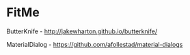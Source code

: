 # FitMe

ButterKnife - http://jakewharton.github.io/butterknife/


MaterialDialog - https://github.com/afollestad/material-dialogs
